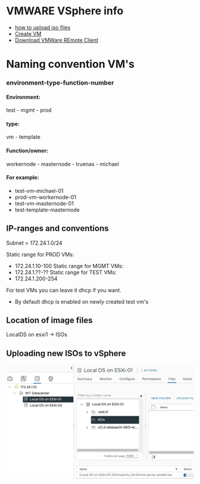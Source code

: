 # VMWARE VSphere info
- [how to upload iso files](#location-of-image-files)
- [Create VM](CreateVM.md)
- [Download VMWare REmote Client](https://customerconnect.vmware.com/en/downloads/details?downloadGroup=VMRC1205&productId=614)

# Naming convention VM's
### environment-type-function-number
#### Environment:
test - mgmt - prod
#### type:
vm - template
#### Function/owner:
workernode - masternode - truenas - michael
#### For example:
- test-vm-michael-01
- prod-vm-workernode-01
- test-vm-masternode-01
- test-template-masternode


## IP-ranges and conventions
Subnet = 172.24.1.0/24

Static range for PROD VMs:
- 172.24.1.10-100
Static range for MGMT VMs:
- 172.24.1.??-??
Static range for TEST VMs:
- 172.24.1.200-254


For test VMs you can leave it dhcp if you want.
- By default dhcp is enabled on newly created test vm's


## Location of image files
LocalDS on esxi1 -> ISOs


## Uploading new ISOs to vSphere

![../images/upload.png](../images/upload.png)




